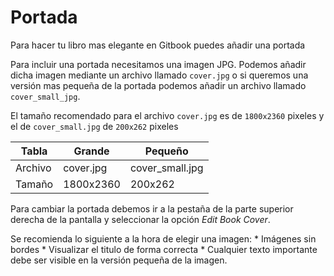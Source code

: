 # Portada

Para hacer tu libro mas elegante en Gitbook puedes añadir una portada

Para incluir una portada necesitamos una imagen JPG.
Podemos añadir dicha imagen mediante un archivo llamado `cover.jpg` o si queremos una versión mas pequeña de la portada podemos añadir un archivo llamado `cover_small_jpg`.

El tamaño recomendado para el archivo `cover.jpg` es de `1800x2360` pixeles y el de `cover_small.jpg` de `200x262` pixeles


|  Tabla  |  Grande   |  Pequeño        |
|---------|-----------|-----------------|
| Archivo | cover.jpg | cover_small.jpg |
| Tamaño  | 1800x2360 | 200x262         |



Para cambiar la portada debemos ir a la pestaña de la parte superior derecha de la pantalla y seleccionar la opción _Edit Book Cover_.

Se recomienda lo siguiente a la hora de elegir una imagen:
    * Imágenes sin bordes
    * Visualizar el titulo de forma correcta
    * Cualquier texto importante debe ser visible en la versión pequeña de la imagen.
    

